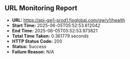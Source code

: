 ## URL Monitoring Report

- **URL:** https://api-gw1-prod1.fisglobal.com/gw/v1/health
- **Start Time:** 2025-06-05T05:52:53.612042
- **End Time:** 2025-06-05T05:52:53.973821
- **Total Time Taken:** 0.361779 seconds
- **HTTP Status Code:** 200
- **Status:** Success
- **Failure Reason:** N/A
